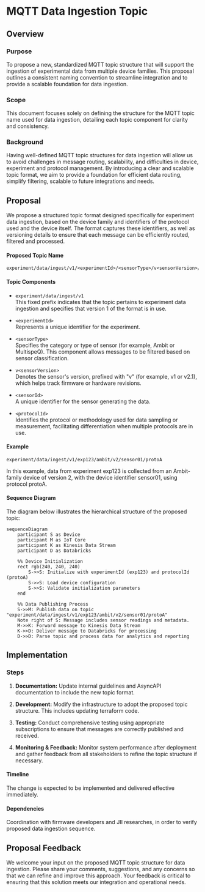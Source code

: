 # MQTT Data Ingestion Topic

## Overview

### Purpose

To propose a new, standardized MQTT topic structure that will support the ingestion of experimental data from multiple device families. This proposal outlines a consistent naming convention to streamline integration and to provide a scalable foundation for data ingestion.

### Scope

This document focuses solely on defining the structure for the MQTT topic name used for data ingestion, detailing each topic component for clarity and consistency.

### Background

Having well-defined MQTT topic structures for data ingestion will allow us to avoid challenges in message routing, scalability, and difficulties in device, experiment and protocol management. By introducing a clear and scalable topic format, we aim to provide a foundation for efficient data routing, simplify filtering, scalable to future integrations and needs.

## Proposal

We propose a structured topic format designed specifically for experiment data ingestion, based on the device family and identifiers of the protocol used and the device itself. The format captures these identifiers, as well as versioning details to ensure that each message can be efficiently routed, filtered and processed.

#### Proposed Topic Name

```code
experiment/data/ingest/v1/<experimentId>/<sensorType>/v<sensorVersion>/<sensorId>/<protocolId>
```

#### Topic Components

- `experiment/data/ingest/v1`  
  This fixed prefix indicates that the topic pertains to experiment data ingestion and specifies that version 1 of the format is in use.

- `<experimentId>`  
  Represents a unique identifier for the experiment.

- `<sensorType>`  
  Specifies the category or type of sensor (for example, Ambit or MultispeQ). This component allows messages to be filtered based on sensor classification.

- `v<sensorVersion>`  
  Denotes the sensor's version, prefixed with "v" (for example, v1 or v2.1), which helps track firmware or hardware revisions.

- `<sensorId>`  
  A unique identifier for the sensor generating the data.

- `<protocolId>`  
  Identifies the protocol or methodology used for data sampling or measurement, facilitating differentiation when multiple protocols are in use.

#### Example

```code
experiment/data/ingest/v1/exp123/ambit/v2/sensor01/protoA
```

In this example, data from experiment exp123 is collected from an Ambit-family device of version 2, with the device identifier sensor01, using protocol protoA.

#### Sequence Diagram

The diagram below illustrates the hierarchical structure of the proposed topic:

```mermaid
sequenceDiagram
    participant S as Device
    participant M as IoT Core
    participant K as Kinesis Data Stream
    participant D as Databricks

    %% Device Initialization
    rect rgb(240, 240, 240)
        S->>S: Initialize with experimentId (exp123) and protocolId (protoA)
        S->>S: Load device configuration
        S->>S: Validate initialization parameters
    end

    %% Data Publishing Process
    S->>M: Publish data on topic "experiment/data/ingest/v1/exp123/ambit/v2/sensor01/protoA"
    Note right of S: Message includes sensor readings and metadata.
    M->>K: Forward message to Kinesis Data Stream
    K->>D: Deliver message to Databricks for processing
    D->>D: Parse topic and process data for analytics and reporting
```

## Implementation

### Steps

1. **Documentation:**
   Update internal guidelines and AsyncAPI documentation to include the new topic format.

2. **Development:**
   Modify the infrastructure to adopt the proposed topic structure. This includes updating terraform code.

3. **Testing:**
   Conduct comprehensive testing using appropriate subscriptions to ensure that messages are correctly published and received.

4. **Monitoring & Feedback:**
   Monitor system performance after deployment and gather feedback from all stakeholders to refine the topic structure if necessary.

#### Timeline

The change is expected to be implemented and delivered effective immediately.

#### Dependencies

Coordination with firmware developers and JII researches, in order to verify proposed data ingestion sequence.

## Proposal Feedback

We welcome your input on the proposed MQTT topic structure for data ingestion. Please share your comments, suggestions, and any concerns so that we can refine and improve this approach. Your feedback is critical to ensuring that this solution meets our integration and operational needs.
